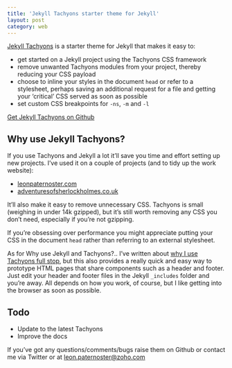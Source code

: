 ```yaml
---
title: 'Jekyll Tachyons starter theme for Jekyll'
layout: post
category: web
---
```


[Jekyll Tachyons](https://github.com/leonp/jekyll-tachyons) is a starter theme for Jekyll that makes it easy to:

- get started on a Jekyll project using the Tachyons CSS framework
- remove unwanted Tachyons modules from your project, thereby reducing your CSS payload
- choose to inline your styles in the document `head` or refer to a stylesheet, perhaps saving an additional request for a file and getting your ‘critical’ CSS served as soon as possible
- set custom CSS breakpoints for `-ns`, `-m` and  `-l`

[Get Jekyll Tachyons on Github](https://github.com/leonp/jekyll-tachyons)

## Why use Jekyll Tachyons?

If you use Tachyons and Jekyll a lot it’ll save you time and effort setting up new projects. I’ve used it on a couple of projects (and to tidy up the work website):

- [leonpaternoster.com](https://www.leonpaternoster.com)
- [adventuresofsherlockholmes.co.uk](https://www/adventuresofsherlockholmes.co.uk)

It’ll also make it easy to remove unnecessary CSS. Tachyons is small (weighing in under 14k gzipped), but it’s still worth removing any CSS you don’t need, especially if you’re not gzipping.

If you’re obsessing over performance you might appreciate putting your CSS in the document `head` rather than referring to an external stylesheet.

As for Why use Jekyll and Tachyons?.. I’ve written about [why I use Tachyons full stop](/posts/modular-css-vs-semantic-class-names-an-example/), but this also provides a really quick and  easy way to prototype HTML pages that share components such as a header and footer. Just edit your header and footer files in the Jekyll `_includes` folder and you’re away. All depends on how you work, of course, but I like getting into the browser as soon as possible.

## Todo

- Update to the latest Tachyons
- Improve the docs

If you’ve got any questions/comments/bugs raise them on Github or contact me via Twitter or at leon.paternoster@zoho.com
